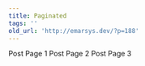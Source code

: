 ```yaml
---
title: Paginated
tags: ''
old_url: 'http://emarsys.dev/?p=188'
---
```


Post Page 1  Post Page 2  Post Page 3
